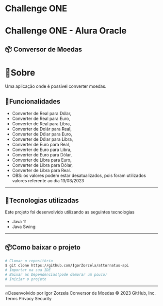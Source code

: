 # Challenge ONE

<h1>
    Challenge ONE - Alura Oracle
</h1>
<h2>
  📦 Conversor de Moedas
</h2>

# 📝Sobre

 Uma aplicação onde é possivel converter moedas. 

## 📝Funcionalidades
- Converter de Real para Dólar,
- Converter de Real para Euro, 
- Converter de Real para Libra,
- Converter de Dolár para Real,
- Converter de Dólar para Euro, 
- Converter de Dólar para Libra,
- Converter de Euro para Real, 
- Converter de Euro para Libra, 
- Converter de Euro para Dólar,
- Converter de Libra para Euro,
- Converter de Libra para Dólar, 
- Converter de Libra para Real.
- OBS: os valores podem estar desatualizados, pois foram utilizados valores referente ao dia 13/03/2023

---

## 🚀Tecnologias utilizadas

Este projeto foi desenvolvido utilizando as seguintes tecnologias

- Java 11
- Java Swing

---

## 📦Como baixar o projeto

```bash
# Clonar o repositório
$ git clone https://github.com/IgorZorzela/attornatus-api
# Importar na sua IDE 
# Baixar as Dependencias(pode demorar um pouco)
# Iniciar o projeto
```

---

🔥Desenvolvido por Igor Zorzela
Conversor de Moedas
© 2023 GitHub, Inc.
Terms
Privacy
Security